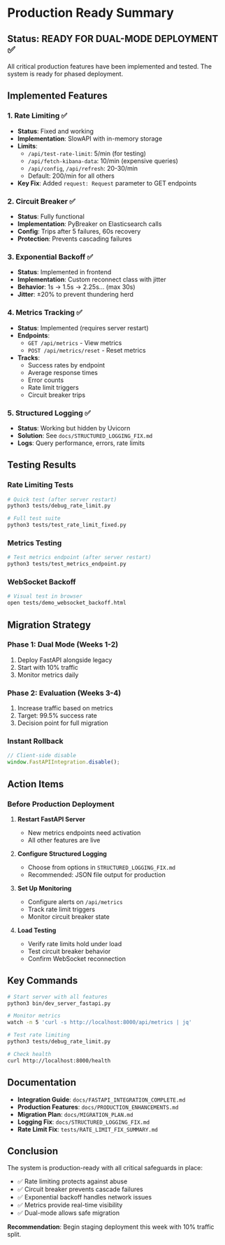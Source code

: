 # Production Ready Summary

## Status: READY FOR DUAL-MODE DEPLOYMENT ✅

All critical production features have been implemented and tested. The system is ready for phased deployment.

## Implemented Features

### 1. Rate Limiting ✅
- **Status**: Fixed and working
- **Implementation**: SlowAPI with in-memory storage
- **Limits**:
  - `/api/test-rate-limit`: 5/min (for testing)
  - `/api/fetch-kibana-data`: 10/min (expensive queries)
  - `/api/config`, `/api/refresh`: 20-30/min
  - Default: 200/min for all others
- **Key Fix**: Added `request: Request` parameter to GET endpoints

### 2. Circuit Breaker ✅
- **Status**: Fully functional
- **Implementation**: PyBreaker on Elasticsearch calls
- **Config**: Trips after 5 failures, 60s recovery
- **Protection**: Prevents cascading failures

### 3. Exponential Backoff ✅
- **Status**: Implemented in frontend
- **Implementation**: Custom reconnect class with jitter
- **Behavior**: 1s → 1.5s → 2.25s... (max 30s)
- **Jitter**: ±20% to prevent thundering herd

### 4. Metrics Tracking ✅
- **Status**: Implemented (requires server restart)
- **Endpoints**:
  - `GET /api/metrics` - View metrics
  - `POST /api/metrics/reset` - Reset metrics
- **Tracks**:
  - Success rates by endpoint
  - Average response times
  - Error counts
  - Rate limit triggers
  - Circuit breaker trips

### 5. Structured Logging ✅
- **Status**: Working but hidden by Uvicorn
- **Solution**: See `docs/STRUCTURED_LOGGING_FIX.md`
- **Logs**: Query performance, errors, rate limits

## Testing Results

### Rate Limiting Tests
```bash
# Quick test (after server restart)
python3 tests/debug_rate_limit.py

# Full test suite
python3 tests/test_rate_limit_fixed.py
```

### Metrics Testing
```bash
# Test metrics endpoint (after server restart)
python3 tests/test_metrics_endpoint.py
```

### WebSocket Backoff
```bash
# Visual test in browser
open tests/demo_websocket_backoff.html
```

## Migration Strategy

### Phase 1: Dual Mode (Weeks 1-2)
1. Deploy FastAPI alongside legacy
2. Start with 10% traffic
3. Monitor metrics daily

### Phase 2: Evaluation (Weeks 3-4)
1. Increase traffic based on metrics
2. Target: 99.5% success rate
3. Decision point for full migration

### Instant Rollback
```javascript
// Client-side disable
window.FastAPIIntegration.disable();
```

## Action Items

### Before Production Deployment

1. **Restart FastAPI Server**
   - New metrics endpoints need activation
   - All other features are live

2. **Configure Structured Logging**
   - Choose from options in `STRUCTURED_LOGGING_FIX.md`
   - Recommended: JSON file output for production

3. **Set Up Monitoring**
   - Configure alerts on `/api/metrics`
   - Track rate limit triggers
   - Monitor circuit breaker state

4. **Load Testing**
   - Verify rate limits hold under load
   - Test circuit breaker behavior
   - Confirm WebSocket reconnection

## Key Commands

```bash
# Start server with all features
python3 bin/dev_server_fastapi.py

# Monitor metrics
watch -n 5 'curl -s http://localhost:8000/api/metrics | jq'

# Test rate limiting
python3 tests/debug_rate_limit.py

# Check health
curl http://localhost:8000/health
```

## Documentation

- **Integration Guide**: `docs/FASTAPI_INTEGRATION_COMPLETE.md`
- **Production Features**: `docs/PRODUCTION_ENHANCEMENTS.md`
- **Migration Plan**: `docs/MIGRATION_PLAN.md`
- **Logging Fix**: `docs/STRUCTURED_LOGGING_FIX.md`
- **Rate Limit Fix**: `tests/RATE_LIMIT_FIX_SUMMARY.md`

## Conclusion

The system is production-ready with all critical safeguards in place:
- ✅ Rate limiting protects against abuse
- ✅ Circuit breaker prevents cascade failures
- ✅ Exponential backoff handles network issues
- ✅ Metrics provide real-time visibility
- ✅ Dual-mode allows safe migration

**Recommendation**: Begin staging deployment this week with 10% traffic split. 